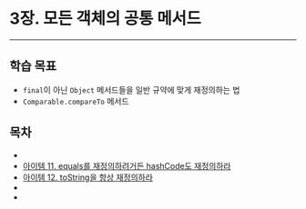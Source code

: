 # 3장. 모든 객체의 공통 메서드

---

## 학습 목표

- `final`이 아닌 `Object` 메서드들을 일반 규약에 맞게 재정의하는 법
- `Comparable.compareTo` 메서드

## 목차

- 
- [아이템 11. equals를 재정의하려거든 hashCode도 재정의하라](아이템%2011.%20equals를%20재정의하려거든%20hashCode도%20재정의하라.md)
- [아이템 12. toString을 항상 재정의하라](아이템%2012.%20toString을%20항상%20재정의하라.md)
- 
- 
